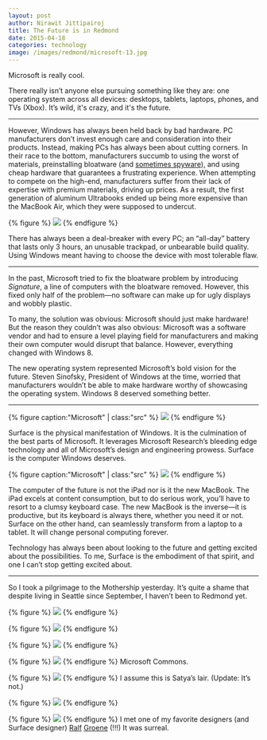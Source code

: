 ```yaml
---
layout: post
author: Nirawit Jittipairoj
title: The Future is in Redmond
date: 2015-04-18
categories: technology
image: /images/redmond/microsoft-13.jpg
---
```


Microsoft is really cool.

There really isn’t anyone else pursuing something like they are: one operating system across all devices: desktops, tablets, laptops, phones, and TVs (Xbox). It’s wild, it's crazy, and it's the future.

---

However, Windows has always been held back by bad hardware. PC manufacturers don’t invest enough care and consideration into their products. Instead, making PCs has always been about cutting corners. In their race to the bottom, manufacturers succumb to using the worst of materials, preinstalling bloatware (and [sometimes spyware](http://www.theverge.com/2015/2/19/8067505/lenovo-installs-adware-private-data-hackers)), and using cheap hardware that guarantees a frustrating experience. When attempting to compete on the high-end, manufacturers suffer from their lack of expertise with premium materials, driving up prices. As a result, the first generation of aluminum Ultrabooks ended up being more expensive than the MacBook Air, which they were supposed to undercut.

{% figure %}
![](/images/redmond/microsoft_retail.jpg)
{% endfigure %}

There has always been a deal-breaker with every PC; an “all-day” battery that lasts only 3 hours, an unusable trackpad, or unbearable build quality. Using Windows meant having to choose the device with most tolerable flaw.

---

In the past, Microsoft tried to fix the bloatware problem by introducing *Signature*, a line of computers with the bloatware removed. However, this fixed only half of the problem—no software can make up for ugly displays and wobbly plastic.

To many, the solution was obvious: Microsoft should just make hardware! But the reason they couldn’t was also obvious: Microsoft was a software vendor and had to ensure a level playing field for manufacturers and making their own computer would disrupt that balance. However, everything changed with Windows 8.

The new operating system represented Microsoft’s bold vision for the future. Steven Sinofsky, President of Windows at the time, worried that manufacturers wouldn’t be able to make hardware worthy of showcasing the operating system. Windows 8 deserved something better.

---

{% figure caption:"Microsoft" | class:"src" %}
![](/images/redmond/surface_covers.jpg)
{% endfigure %}

Surface is the physical manifestation of Windows. It is the culmination of the best parts of Microsoft. It leverages Microsoft Research’s bleeding edge technology and all of Microsoft’s design and engineering prowess. Surface is the computer Windows deserves.

{% figure caption:"Microsoft" | class:"src" %}
![](/images/redmond/surface-1.jpg)
{% endfigure %}

The computer of the future is not the iPad nor is it the new MacBook. The iPad excels at content consumption, but to do serious work, you’ll have to resort to a clumsy keyboard case. The new MacBook is the inverse—it is productive, but its keyboard is always there, whether you need it or not. Surface on the other hand, can seamlessly transform from a laptop to a tablet. It will change personal computing forever.

Technology has always been about looking to the future and getting excited about the possibilities. To me, Surface is the embodiment of that spirit, and one I can’t stop getting excited about.

---

So I took a pilgrimage to the Mothership yesterday. It’s quite a shame that despite living in Seattle since September, I haven’t been to Redmond yet.

{% figure %}
![](/images/redmond/microsoft-4.jpg)
{% endfigure %}

{% figure %}
![](/images/redmond/microsoft-5.jpg)
{% endfigure %}

{% figure %}
![](/images/redmond/microsoft-17.jpg)
{% endfigure %}

{% figure %}
![](/images/redmond/microsoft-4.jpg)
{% endfigure %}
Microsoft Commons.

{% figure %}
![](/images/redmond/microsoft-1.jpg)
{% endfigure %}
I assume this is Satya’s lair. (Update: It’s not.)

{% figure %}
![](/images/redmond/microsoft-9.jpg)
{% endfigure %}

{% figure %}
![](/images/redmond/microsoft-10.jpg)
{% endfigure %}
I met one of my favorite designers (and Surface designer) [Ralf](https://youtu.be/KrPHpN5HukQ) [Groene](http://architizer.com/blog/ralf-groene-interview/) (!!!) It was surreal.
